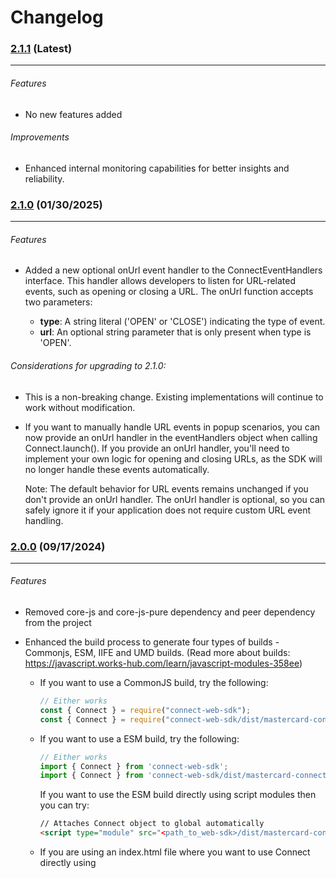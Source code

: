 # Changelog

### [2.1.1](https://www.npmjs.com/package/connect-web-sdk/v/2.1.0) (Latest)
---
###### Features
- No new features added

###### Improvements
- Enhanced internal monitoring capabilities for better insights and reliability.


### [2.1.0](https://www.npmjs.com/package/connect-web-sdk/v/2.1.0) (01/30/2025)
---
###### Features
- Added a new optional onUrl event handler to the ConnectEventHandlers interface. This handler allows developers to listen for URL-related events, such as opening or closing a URL. The onUrl function accepts two parameters:

  - **type**: A string literal ('OPEN' or 'CLOSE') indicating the type of event.
  - **url**: An optional string parameter that is only present when type is 'OPEN'.

###### Considerations for upgrading to 2.1.0:
- This is a non-breaking change. Existing implementations will continue to work without modification.
- If you want to manually handle URL events in popup scenarios, you can now provide an onUrl handler in the eventHandlers object when calling Connect.launch(). 
    If you provide an onUrl handler, you'll need to implement your own logic for opening and closing URLs, as the SDK will no longer handle these events automatically.
    
    Note: The default behavior for URL events remains unchanged if you don't provide an onUrl handler. The onUrl handler is optional, so you can safely ignore it if your application does not require custom URL event handling.

### [2.0.0](https://www.npmjs.com/package/connect-web-sdk/v/2.0.0) (09/17/2024)
___
###### Features
- Removed core-js and core-js-pure dependency and peer dependency from the project
- Enhanced the build process to generate four types of builds - Commonjs, ESM, IIFE and UMD builds. (Read more about builds: https://javascript.works-hub.com/learn/javascript-modules-358ee)

    - If you want to use a CommonJS build, try the following:

        ```js
        // Either works
        const { Connect } = require("connect-web-sdk");
        const { Connect } = require("connect-web-sdk/dist/mastercard-connect-cjs.min.js");
        ```

    - If you want to use a ESM build, try the following:

        ```js 
        // Either works
        import { Connect } from 'connect-web-sdk';
        import { Connect } from 'connect-web-sdk/dist/mastercard-connect-esm.min.js';
        ```

        If you want to use the ESM build directly using script modules then you can try:

        ```html 
        // Attaches Connect object to global automatically
        <script type="module" src="<path_to_web-sdk>/dist/mastercard-connect-esm.min.js"></script>
        ```

    - If you are using an index.html file where you want to use Connect directly using <script src=" ">, you can try the IIFE or UMD build.
        
        - UMD (Universal Module Definition) attempts to offer compatibility with the most popular script loaders. The pattern has two parts: an IIFE where it is checked the module loader implemented by the user, and an anonymous function that creates the module
            ```html
            In index.html,
            <script src="node_modules/connect-web-sdk/dist/mastercard-connect-umd.min.js"></script>
            
            // Attaches Connect object to global automatically
            ```


        - IIFE (Immediately Invoked Function Expression) was the first way to define a module without using anything else. Based on the Revealing Module Pattern, IIFEs simulate a context where we have private data (the one defined in the function) and public data (the one exposed via the function's return)

            ```html
            In index.html,
            <script src="node_modules/connect-web-sdk/dist/mastercard-connect-iife.min.js"></script>

            // Attaches Connect object to global automatically
            ```
    

###### Considerations for upgrading to 2.0.0:
- **Our package no longer requires CoreJS as a peer dependency**. This change may affect projects that relied on our package to provide CoreJS functionality. Since we are no longer supporting IE and older browsers, we removed the core-js peer dependency and core-js-pure dependency. If you were installing CoreJS solely because of our package's peer dependency, you may now remove it from your project if it's not needed for other purposes.
- We now support multiple builds formats to support various use cases and environments [CommonJS (CJS), ECMAScript Modules (ESM), Immediately Invoked Function Expression (IIFE), Universal Module Definition (UMD)] You now have more flexibility in how you can use our package

### [1.1.0](https://www.npmjs.com/package/connect-web-sdk/v/1.1.0) (03/22/2024)
___
###### Features
- Introduced a new `redirectUrl` option in the ConnectOptions interface. **This parameter is only required for App to App**. This is the URL to redirect back to your mobile app after completing an FI’s OAuth flow (universal link on iOS, app link on Android). If you need to support the optional redirectUrl feature, update your code to pass the redirectUrl property in the ConnectOptions object when launching the Connect SDK. 
    
    ```Connect.launch(url, eventHandlers, { redirectUrl: 'https://example.com' });```

- Added support for **NextJS** framework ✨
- Moved the styling code for the iframe overlay into the launch method, ensuring it's applied consistently across different launch scenarios.
###### Considerations for upgrading to 1.1.0:
- If you want to utilize the `redirectUrl` option, you need to update your code to pass the desired redirect URL when launching the Connect experience.
- No breaking changes to existing functionality, but you should review the updated ConnectOptions interface and update your code accordingly if you plan to use the redirectUrl option.

### [1.0.0-rc.5](https://www.npmjs.com/package/connect-web-sdk/v/1.0.0-rc.5) (03/02/2023)
___
###### Features
- Added **aria-label** and **title** attributes to the iframe for improved accessibility.
###### Considerations for upgrading to 1.0.0-rc.5:
- No breaking changes or major functionality updates. You can upgrade to this version without any significant changes to the implementation.